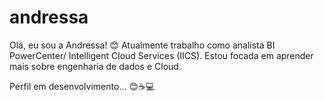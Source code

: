 # andressa
Olá, eu sou a Andressa! 😊 
Atualmente trabalho como analista BI PowerCenter/ Intelligent Cloud Services (IICS). 
Estou focada em aprender mais sobre engenharia de dados e Cloud.

Perfil em desenvolvimento... 😊☕💻
